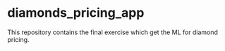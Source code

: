 # diamonds_pricing_app
This repository contains the final exercise which get the ML for diamond pricing. 
